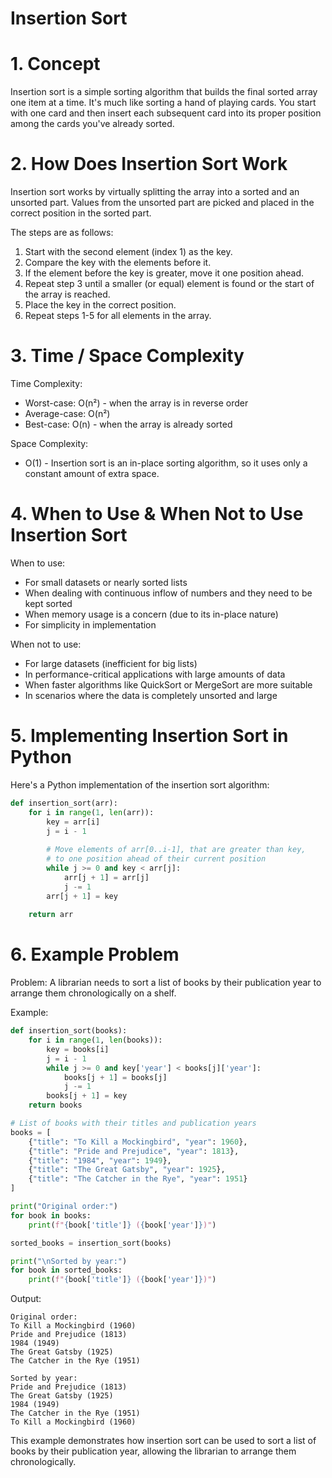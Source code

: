 # Insertion Sort

# 1. Concept

Insertion sort is a simple sorting algorithm that builds the final sorted array one item at a time. It's much like sorting a hand of playing cards. You start with one card and then insert each subsequent card into its proper position among the cards you've already sorted.

# 2. How Does Insertion Sort Work

Insertion sort works by virtually splitting the array into a sorted and an unsorted part. Values from the unsorted part are picked and placed in the correct position in the sorted part.

The steps are as follows:
1. Start with the second element (index 1) as the key.
2. Compare the key with the elements before it.
3. If the element before the key is greater, move it one position ahead.
4. Repeat step 3 until a smaller (or equal) element is found or the start of the array is reached.
5. Place the key in the correct position.
6. Repeat steps 1-5 for all elements in the array.

# 3. Time / Space Complexity

Time Complexity:
- Worst-case: O(n²) - when the array is in reverse order
- Average-case: O(n²)
- Best-case: O(n) - when the array is already sorted

Space Complexity:
- O(1) - Insertion sort is an in-place sorting algorithm, so it uses only a constant amount of extra space.

# 4. When to Use & When Not to Use Insertion Sort

When to use:
- For small datasets or nearly sorted lists
- When dealing with continuous inflow of numbers and they need to be kept sorted
- When memory usage is a concern (due to its in-place nature)
- For simplicity in implementation

When not to use:
- For large datasets (inefficient for big lists)
- In performance-critical applications with large amounts of data
- When faster algorithms like QuickSort or MergeSort are more suitable
- In scenarios where the data is completely unsorted and large

# 5. Implementing Insertion Sort in Python

Here's a Python implementation of the insertion sort algorithm:

```python
def insertion_sort(arr):
    for i in range(1, len(arr)):
        key = arr[i]
        j = i - 1
        
        # Move elements of arr[0..i-1], that are greater than key, 
        # to one position ahead of their current position
        while j >= 0 and key < arr[j]:
            arr[j + 1] = arr[j]
            j -= 1
        arr[j + 1] = key
    
    return arr
```

# 6. Example Problem 

Problem: A librarian needs to sort a list of books by their publication year to arrange them chronologically on a shelf.

Example:

```python
def insertion_sort(books):
    for i in range(1, len(books)):
        key = books[i]
        j = i - 1
        while j >= 0 and key['year'] < books[j]['year']:
            books[j + 1] = books[j]
            j -= 1
        books[j + 1] = key
    return books

# List of books with their titles and publication years
books = [
    {"title": "To Kill a Mockingbird", "year": 1960},
    {"title": "Pride and Prejudice", "year": 1813},
    {"title": "1984", "year": 1949},
    {"title": "The Great Gatsby", "year": 1925},
    {"title": "The Catcher in the Rye", "year": 1951}
]

print("Original order:")
for book in books:
    print(f"{book['title']} ({book['year']})")

sorted_books = insertion_sort(books)

print("\nSorted by year:")
for book in sorted_books:
    print(f"{book['title']} ({book['year']})")
```

Output:
```
Original order:
To Kill a Mockingbird (1960)
Pride and Prejudice (1813)
1984 (1949)
The Great Gatsby (1925)
The Catcher in the Rye (1951)

Sorted by year:
Pride and Prejudice (1813)
The Great Gatsby (1925)
1984 (1949)
The Catcher in the Rye (1951)
To Kill a Mockingbird (1960)
```

This example demonstrates how insertion sort can be used to sort a list of books by their publication year, allowing the librarian to arrange them chronologically.
